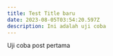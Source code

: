 ```yaml
---
title: Test Title baru
date: 2023-08-05T03:54:20.597Z
description: Ini adalah uji coba
---
```

U﻿ji coba post pertama